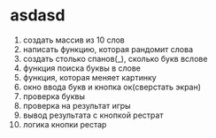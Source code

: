 # asdasd 
1. создать массив из 10 слов
2. написать функцию, которая рандомит слова
3. создать столько спанов(_), сколько букв вслове
4. функция поиска буквы в слове
5. функция, которая меняет картинку
6. окно ввода букв и кнопка ок(сверстать экран) 
7. проверка буквы
8. проверка на результат игры
9. вывод результата с кнопкой рестрат 
10. логика кнопки рестар
